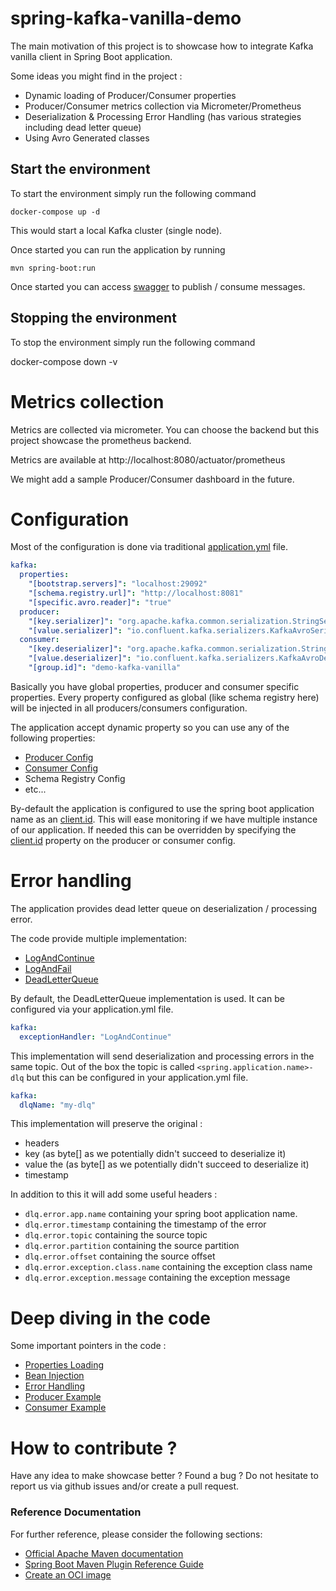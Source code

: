 # spring-kafka-vanilla-demo

The main motivation of this project is to showcase how to integrate Kafka vanilla client in Spring Boot application.

Some ideas you might find in the project :
* Dynamic loading of Producer/Consumer properties
* Producer/Consumer metrics collection via Micrometer/Prometheus
* Deserialization & Processing Error Handling (has various strategies including dead letter queue)
* Using Avro Generated classes

## Start the environment
To start the environment simply run the following command
```
docker-compose up -d
```
This would start a local Kafka cluster (single node).

Once started you can run the application by running 
```
mvn spring-boot:run
```

Once started you can access [swagger](http://localhost:8080/swagger-ui/index.html
) to publish / consume messages.

## Stopping the environment
To stop the environment simply run the following command

docker-compose down -v

# Metrics collection
Metrics are collected via micrometer. 
You can choose the backend but this project showcase the prometheus backend.

Metrics are available at http://localhost:8080/actuator/prometheus

We might add a sample Producer/Consumer dashboard in the future.

# Configuration
Most of the configuration is done via traditional [application.yml](src/main/resources/application.yml) file. 
```yaml
kafka:
  properties:
    "[bootstrap.servers]": "localhost:29092"
    "[schema.registry.url]": "http://localhost:8081"
    "[specific.avro.reader]": "true"
  producer:
    "[key.serializer]": "org.apache.kafka.common.serialization.StringSerializer"
    "[value.serializer]": "io.confluent.kafka.serializers.KafkaAvroSerializer"
  consumer:
    "[key.deserializer]": "org.apache.kafka.common.serialization.StringDeserializer"
    "[value.deserializer]": "io.confluent.kafka.serializers.KafkaAvroDeserializer"
    "[group.id]": "demo-kafka-vanilla"
```
Basically you have global properties, producer and consumer specific properties.
Every property configured as global (like schema registry here) will be injected in all producers/consumers configuration.

The application accept dynamic property so you can use any of the following properties:
* [Producer Config](https://docs.confluent.io/platform/current/installation/configuration/producer-configs.html)
* [Consumer Config](https://docs.confluent.io/platform/current/installation/configuration/consumer-configs.html)
* Schema Registry Config 
* etc...

By-default the application is configured to use the spring boot application name as an [client.id](https://docs.confluent.io/platform/current/installation/configuration/producer-configs.html#producerconfigs_client.id). 
This will ease monitoring if we have multiple instance of our application.
If needed this can be overridden by specifying the [client.id](https://docs.confluent.io/platform/current/installation/configuration/producer-configs.html#producerconfigs_client.id) property on the producer or consumer config.

# Error handling
The application provides dead letter queue on deserialization / processing error.

The code provide multiple implementation: 
* [LogAndContinue](src/main/java/com/example/demo/kafka/LogAndContinueExceptionHandler.java)
* [LogAndFail](src/main/java/com/example/demo/kafka/LogAndFailExceptionHandler.java)
* [DeadLetterQueue](src/main/java/com/example/demo/kafka/DlqExceptionHandler.java)

By default, the DeadLetterQueue implementation is used.
It can be configured via your application.yml file.
```yaml
kafka:
  exceptionHandler: "LogAndContinue"
```

This implementation will send deserialization and processing errors in the same topic.
Out of the box the topic is called `<spring.application.name>-dlq` but this can be configured in your application.yml file.
```yaml
kafka:
  dlqName: "my-dlq"
```

This implementation will preserve the original :
* headers
* key (as byte[] as we potentially didn't succeed to deserialize it)
* value the (as byte[] as we potentially didn't succeed to deserialize it)
* timestamp 

In addition to this it will add some useful headers :
* `dlq.error.app.name` containing your spring boot application name.
* `dlq.error.timestamp` containing the timestamp of the error
* `dlq.error.topic` containing the source topic
* `dlq.error.partition` containing the source partition
* `dlq.error.offset` containing the source offset
* `dlq.error.exception.class.name` containing the exception class name
* `dlq.error.exception.message` containing the exception message

# Deep diving in the code
Some important pointers in the code :
* [Properties Loading](src/main/java/com/example/demo/config/KafkaConfig.java)
* [Bean Injection](src/main/java/com/example/demo/config/KafkaLoaderConfiguration.java)
* [Error Handling](src/main/java/com/example/demo/kafka)
* [Producer Example](src/main/java/com/example/demo/services/PaymentPublisher.java)
* [Consumer Example](src/main/java/com/example/demo/services/PaymentReceiver.java)

# How to contribute ?
Have any idea to make showcase better ? Found a bug ? Do not hesitate to report us via github issues and/or create a pull request.

### Reference Documentation
For further reference, please consider the following sections:

* [Official Apache Maven documentation](https://maven.apache.org/guides/index.html)
* [Spring Boot Maven Plugin Reference Guide](https://docs.spring.io/spring-boot/docs/2.7.0/maven-plugin/reference/html/)
* [Create an OCI image](https://docs.spring.io/spring-boot/docs/2.7.0/maven-plugin/reference/html/#build-image)